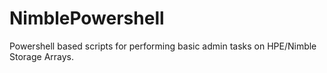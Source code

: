 # NimblePowershell
Powershell based scripts for performing basic admin tasks on HPE/Nimble Storage Arrays. 
